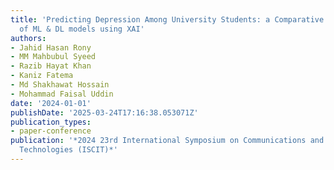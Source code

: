 ```yaml
---
title: 'Predicting Depression Among University Students: a Comparative Assessment
  of ML & DL models using XAI'
authors:
- Jahid Hasan Rony
- MM Mahbubul Syeed
- Razib Hayat Khan
- Kaniz Fatema
- Md Shakhawat Hossain
- Mohammad Faisal Uddin
date: '2024-01-01'
publishDate: '2025-03-24T17:16:38.053071Z'
publication_types:
- paper-conference
publication: '*2024 23rd International Symposium on Communications and Information
  Technologies (ISCIT)*'
---
```

